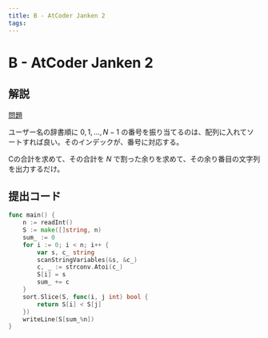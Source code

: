 ```yaml
---
title: B - AtCoder Janken 2
tags:
---
```


# B - AtCoder Janken 2

## 解説

[問題](https://atcoder.jp/contests/abc354/tasks/abc354_b)

ユーザー名の辞書順に $0,1,\dots,N-1$ の番号を振り当てるのは、配列に入れてソートすれば良い。そのインデックが、番号に対応する。

Cの合計を求めて、その合計を $N$ で割った余りを求めて、その余り番目の文字列を出力するだけ。

## 提出コード

```go
func main() {
	n := readInt()
	S := make([]string, n)
	sum_ := 0
	for i := 0; i < n; i++ {
		var s, c_ string
		scanStringVariables(&s, &c_)
		c, _ := strconv.Atoi(c_)
		S[i] = s
		sum_ += c
	}
	sort.Slice(S, func(i, j int) bool {
		return S[i] < S[j]
	})
	writeLine(S[sum_%n])
}
```
